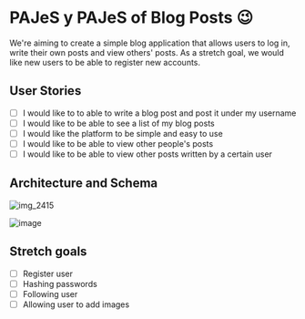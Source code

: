 # PAJeS y PAJeS of Blog Posts :wink:

We're aiming to create a simple blog application that allows users to log in, write their own posts and view others' posts. As a stretch goal, we would like new users to be able to register new accounts.

## User Stories

- [ ] I would like to to able to write a blog post and post it under my username
- [ ] I would like to be able to see a list of my blog posts
- [ ] I would like the platform to be simple and easy to use
- [ ] I would like to be able to view other people's posts
- [ ] I would like to be able to view other posts written by a certain user

## Architecture and Schema

![img_2415](https://cloud.githubusercontent.com/assets/20152018/24704549/0e1c4754-1a00-11e7-9d1f-b42a71589942.JPG)

![image](https://cloud.githubusercontent.com/assets/20152018/24704641/728a2602-1a00-11e7-91f3-7f47a844a46d.png)

## Stretch goals

- [ ] Register user
- [ ] Hashing passwords
- [ ] Following user
- [ ] Allowing user to add images
